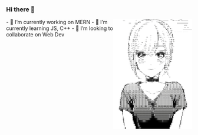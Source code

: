 ### Hi there 👋

<p>
<img src="./indebx.png" style = "height: 300px; float: right; clear: none;">
<p style="">
- 🔭 I’m currently working on MERN
- 🌱 I’m currently learning JS, C++
- 👯 I’m looking to collaborate on Web Dev
</p>
</p>
